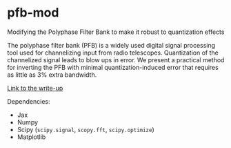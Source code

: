 # pfb-mod
Modifying the Polyphase Filter Bank to make it robust to quantization effects

The polyphase filter bank (PFB) is a widely used digital signal processing tool used for channelizing input from radio telescopes. Quantization of the channelized signal leads to blow ups in error. We present a practical method for inverting the PFB with minimal quantization-induced error that requires as little as 3\% extra bandwidth.

[Link to the write-up](https://www.overleaf.com/1895914395bjkqwzjzgkrp) 

Dependencies:
- Jax
- Numpy
- Scipy (``scipy.signal``, ``scopy.fft``, ``scipy.optimize``)
- Matplotlib
